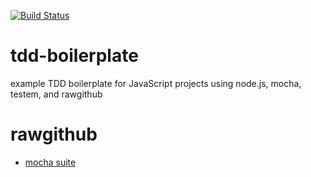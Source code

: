[![Build Status](https://travis-ci.org/dfkaye/tdd-boilerplate.png?branch=master)](https://travis-ci.org/dfkaye/tdd-boilerplate)

tdd-boilerplate
===============

example TDD boilerplate for JavaScript projects using node.js, mocha, testem, and rawgithub

# rawgithub

+ [mocha suite](https://rawgithub.com/YOUR_NAME/YOUR_PROJECT/master/test/mocha/browser-suite.html)
